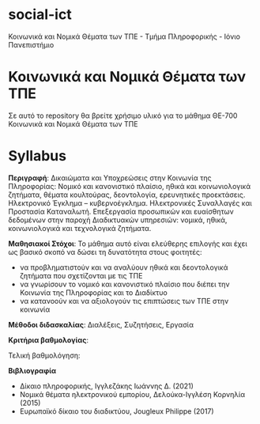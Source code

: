 # social-ict
Κοινωνικά και Νομικά Θέματα των ΤΠΕ - Τμήμα Πληροφορικής - Ιόνιο Πανεπιστήμιο

# Κοινωνικά και Νομικά Θέματα των ΤΠΕ

Σε αυτό το repository θα βρείτε χρήσιμο υλικό για το μάθημα ΘΕ-700 Κοινωνικά και Νομικά Θέματα των ΤΠΕ

# Syllabus

**Περιγραφή**: Δικαιώματα και Υποχρεώσεις στην Κοινωνία της Πληροφορίας: Νομικό και κανονιστικό πλαίσιο, ηθικά και κοινωνιολογικά ζητήματα, θέματα κουλτούρας, δεοντολογία, ερευνητικές προεκτάσεις. Ηλεκτρονικό Έγκλημα – κυβερνοέγκλημα. Ηλεκτρονικές Συναλλαγές και Προστασία Καταναλωτή.
Επεξεργασία προσωπικών και ευαίσθητων δεδομένων στην παροχή Διαδικτυακών υπηρεσιών: νομικά, ηθικά, κοινωνιολογικά και τεχνολογικά ζητήματα.

**Μαθησιακοί Στόχοι**: Το μάθημα αυτό είναι ελεύθερης επιλογής και έχει ως βασικό σκοπό να δώσει τη δυνατότητα στους φοιτητές:
- να προβληματιστούν και να αναλύουν ηθικά και δεοντολογικά ζητήματα που σχετίζονται με τις ΤΠΕ
- να γνωρίσουν το νομικό και κανονιστικό πλαίσιο που διέπει την Κοινωνία της Πληροφορίας και το Διαδίκτυο
- να κατανοούν και να αξιολογούν τις επιπτώσεις των ΤΠΕ στην κοινωνία

**Μέθοδοι διδασκαλίας**: Διαλέξεις, Συζητήσεις, Εργασία

**Κριτήρια βαθμολογίας**: 

Τελική βαθμολόγηση: 

**Βιβλιογραφία**
- Δίκαιο πληροφορικής, Ιγγλεζάκης Ιωάννης Δ. (2021)
- Νομικά θέματα ηλεκτρονικού εμπορίου, Δελούκα-Ιγγλέση Κορνηλία (2015)
- Ευρωπαϊκό δίκαιο του διαδικτύου, Jougleux Philippe (2017)
